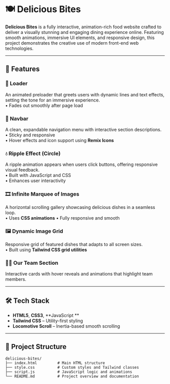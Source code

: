# 🍽️ Delicious Bites

**Delicious Bites** is a fully interactive, animation-rich food website crafted to deliver a visually stunning and engaging dining experience online. Featuring smooth animations, immersive UI elements, and responsive design, this project demonstrates the creative use of modern front-end web technologies.

---

## 🌟 Features

### 🔄 Loader  
An animated preloader that greets users with dynamic lines and text effects, setting the tone for an immersive experience.   
• Fades out smoothly after page load

### 🧭 Navbar  
A clean, expandable navigation menu with interactive section descriptions.  
• Sticky and responsive  
• Hover effects and icon support using **Remix Icons**

### 💧 Ripple Effect (Circle)  
A ripple animation appears when users click buttons, offering responsive visual feedback.  
• Built with JavaScript and CSS  
• Enhances user interactivity

### 🎞️ Infinite Marquee of Images  
A horizontal scrolling gallery showcasing delicious dishes in a seamless loop.  
• Uses **CSS animations** 
• Fully responsive and smooth

### 🖼️ Dynamic Image Grid  
Responsive grid of featured dishes that adapts to all screen sizes.  
• Built using **Tailwind CSS grid utilities**  

### 👨‍🍳 Our Team Section  
Interactive cards with hover reveals and animations that highlight team members.  

---

## 🛠️ Tech Stack

- **HTML5**, **CSS3**, **JavaScript **
- **Tailwind CSS** – Utility-first styling
- **Locomotive Scroll** – Inertia-based smooth scrolling

---

## 📂 Project Structure

```plaintext
delicious-bites/
├── index.html         # Main HTML structure
├── style.css          # Custom styles and Tailwind classes
├── script.js          # JavaScript logic and animations
└── README.md          # Project overview and documentation
